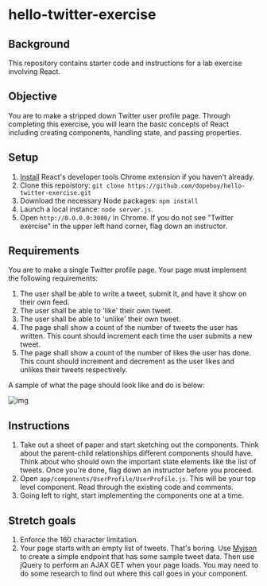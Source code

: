 # hello-twitter-exercise

## Background

This repository contains starter code and instructions for a lab exercise involving React.

## Objective

You are to make a stripped down Twitter user profile page. Through completing this exercise, you will learn the basic concepts of React including creating components, handling state, and passing properties. 

## Setup

1. [Install](https://chrome.google.com/webstore/detail/react-developer-tools/fmkadmapgofadopljbjfkapdkoienihi?hl=en) React's developer tools Chrome extension if you haven't already. 
2. Clone this repoistory: ``git clone https://github.com/dopeboy/hello-twitter-exercise.git``
2. Download the necessary Node packages: ``npm install``
3. Launch a local instance: ``node server.js``.
4. Open `http://0.0.0.0:3000/` in Chrome. If you do not see "Twitter exercise" in the upper left hand corner, flag down an instructor.

## Requirements

You are to make a single Twitter profile page. Your page must implement the following requirements:

1. The user shall be able to write a tweet, submit it, and have it show on their own feed.
2. The user shall be able to 'like' their own tweet.
3. The user shall be able to 'unlike' their own tweet.
4. The page shall show a count of the number of tweets the user has written. This count should increment each time the user submits a new tweet.
5. The page shall show a count of the number of likes the user has done. This count should increment and decrement as the user likes and unlikes their tweets respectively. 

A sample of what the page should look like and do is below:

![img](http://i.imgur.com/ydeszHc.gif)

## Instructions

1. Take out a sheet of paper and start sketching out the components. Think about the parent-child relationships different components should have. Think about who should own the important state elements like the list of tweets. Once you're done, flag down an instructor before you proceed.
2. Open `app/components/UserProfile/UserProfile.js`. This will be your top level component. Read through the existing code and comments.
3. Going left to right, start implementing the components one at a time. 

## Stretch goals

1. Enforce the 160 character limitation. 
2. Your page starts with an empty list of tweets. That's boring. Use [Myjson](http://myjson.com/) to create a simple endpoint that has some sample tweet data. Then use jQuery to perform an AJAX GET when your page loads. You may need to do some research to find out where this call goes in your component. 
